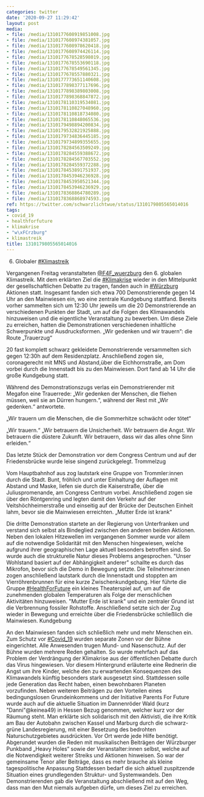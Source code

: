 ```yaml
---
categories: twitter
date: '2020-09-27 11:29:42'
layout: post
media:
- file: /media/1310177608919851008.jpg
- file: /media/1310177608974381057.jpg
- file: /media/1310177608978620418.jpg
- file: /media/1310177608974426114.jpg
- file: /media/1310177678528598019.jpg
- file: /media/1310177678553690118.jpg
- file: /media/1310177678549561345.jpg
- file: /media/1310177678557880321.jpg
- file: /media/1310177773651140608.jpg
- file: /media/1310177898377117696.jpg
- file: /media/1310177898389803008.jpg
- file: /media/1310177898368847872.jpg
- file: /media/1310178110319534081.jpg
- file: /media/1310178110827048960.jpg
- file: /media/1310178110818734080.jpg
- file: /media/1310178110848065536.jpg
- file: /media/1310179498894200834.jpg
- file: /media/1310179532821925888.jpg
- file: /media/1310179734836445185.jpg
- file: /media/1310179734899355655.jpg
- file: /media/1310178284563509249.jpg
- file: /media/1310178284559388672.jpg
- file: /media/1310178284567703552.jpg
- file: /media/1310178284559372288.jpg
- file: /media/1310178453891751937.jpg
- file: /media/1310178453946236928.jpg
- file: /media/1310178453950521344.jpg
- file: /media/1310178453946236929.jpg
- file: /media/1310178368864780289.jpg
- file: /media/1310178368868974593.jpg
ref: https://twitter.com/schwarzlichtwue/status/1310179805565014016
tags:
- covid_19
- healthforfuture
- klimakrise
- "w\xFCrzburg"
- klimastreik
title: 1310179805565014016
---
```

6. Globaler [#Klimastreik](/t/klimastreik)

Vergangenen Freitag veranstalteten [@F4F_wuerzburg](https://twitter.com/F4F_wuerzburg) den 6. globalen Klimastreik. Mit dem erklärten Ziel die [#Klimakrise](/t/klimakrise) wieder in den Mittelpunkt der gesellschaftlichen Debatte zu tragen, fanden auch in [#Würzburg](/t/würzburg) Aktionen statt. 
Insgesamt fanden sich etwa 700 Demonstrierende gegen 14 Uhr an den Mainwiesen ein, wo eine zentrale Kundgebung stattfand. Bereits vorher sammelten sich um 12:30 Uhr jeweils um die 20 Demonstrierende an verschiedenen Punkten der Stadt,  um auf die Folgen des Klimawandels hinzuweisen und die eigentliche Veranstaltung zu bewerben. Um diese Ziele zu erreichen, hatten die Demonstrationen verschiedenen inhaltliche Schwerpunkte und Ausdrucksformen. 
„Wir gedenken und wir trauern“: die Route „Trauerzug“ 



20 fast komplett schwarz gekleidete Demonstrierende versammelten sich gegen 12:30h auf dem Residenzplatz. Anschließend zogen sie, coronagerecht mit MNS und Abstand,über die Eichhornstraße, am Dom vorbei durch die Innenstadt  bis zu den Mainwiesen. Dort fand ab 14 Uhr die große Kundgebung statt.

Während des Demonstrationszugs verlas ein Demonstrierender mit Megafon eine Trauerrede:
„Wir gedenken der Menschen, die fliehen müssen, weil sie an Dürren hungern.“, während der Rest mit „Wir gedenken.“ antwortete. 



„Wir trauern um die Menschen, die die Sommerhitze schwächt oder tötet“ 



„Wir trauern.“
„Wir betrauern die Unsicherheit. Wir betrauern die Angst. Wir betrauern die düstere Zukunft. Wir betrauern, dass wir das alles ohne Sinn erleiden.“  

Das letzte Stück der Demonstration vor dem Congress Centrum und auf der Friedensbrücke wurde leise singend zurückgelegt.
Trommelzug 

Vom Hauptbahnhof aus zog lautstark eine Gruppe von Trommler:innen durch die Stadt. Bunt, fröhlich und unter Einhaltung der Auflagen mit Abstand und Maske, liefen sie durch die Kaiserstraße, über die Juliuspromenande, am Congress Centrum vorbei. 
Anschließend zogen sie über den Röntgenring und legten damit den Verkehr auf der Veitshöchheimerstraße und einseitig  auf der Brücke der Deutschen Einheit lahm, bevor sie die Mainwiesen erreichten.
„Mutter Erde ist krank“

Die dritte Demonstration startete an der Regierung von Unterfranken und verstand sich selbst als Bindeglied zwischen den anderen beiden Aktionen. 
Neben den lokalen Hitzewellen im vergangenen Sommer wurde vor allem auf die notwendige Solidarität mit den Menschen hingewiesen, welche aufgrund ihrer geographischen Lage aktuell besonders betroffen sind. So wurde auch die strukturelle Natur dieses Problems angesprochen. 
"Unser Wohlstand basiert auf der Abhängigkeit anderer" schallte es durch das Mikrofon, bevor sich die Demo in Bewegung setzte. Die Teilnehmer:innen zogen anschließend lautstark durch die Innenstadt und stoppten am Vierröhrenbrunnen für eine kurze Zwischenkundgebung. 
Hier führte die Gruppe [#HealthForFuture](/t/healthforfuture) ein kleines Theaterspiel auf, um auf die zunehmenden globalen Temperaturen als Folge der menschlichen Aktivitäten hinzuweisen.
"Mutter Erde ist krank" und ein zentraler Grund ist die Verbrennung fossiler Rohstoffe. Anschließend setzte sich der Zug wieder in Bewegung und erreichte über die Friedensbrücke schließlich die Mainwiesen.
Kundgebung



An den Mainwiesen fanden sich schließlich mehr und mehr Menschen ein. Zum Schutz vor [#Covid_19](/t/covid_19) wurden separate Zonen vor der Bühne eingerichtet. 
Alle Anwesenden trugen Mund- und Nasenschutz. Auf der Bühne wurden mehrere Reden gehalten. So wurde mehrfach auf das Problem der Verdrängung der Klimakrise aus der öffentlichen Debatte durch das Virus hingewiesen.
Vor diesem Hintergrund erläuterte eine Rednerin die Angst um ihre Kinder, welche den zu erwartenden Konsequenzen des Klimawandels künftig besonders stark ausgesetzt sind. Stattdessen solle jede Generation das Recht haben, einen bewohnbaren Planeten vorzufinden.
Neben weiteren Beiträgen zu den Vorteilen eines bedingungslosen Grundeinkommens und der Initiative Parents For Future wurde auch auf die aktuelle Situation im Dannenröder Wald (kurz "Danni"@keinea49) in Hessen Bezug genommen, welcher kurz vor der Räumung steht.
Man erklärte sich solidarisch mit den Aktivisti, die ihre Kritik am Bau der Autobahn zwischen Kassel und Marburg durch die schwarz-grüne Landesregierung, mit einer Besetzung des bedrohten Naturschutzgebietes ausdrückten. Vor Ort werde jede Hilfe benötigt. Abgerundet wurden die 
Reden mit musikalischen Beiträgen der Würzburger Punkband „Heavy Holes“ sowie der Veranstalter:innen selbst, welche auf die Notwendigkeit weiterer Streiks und Aktionen hinweisen. So war der gemeinsame Tenor aller Beiträge, dass es mehr brauche als kleine tagespolitische Anpassung 
Stattdessen bedarf die sich aktuell zuspitzende Situation eines grundlegenden Struktur- und Systemwandels. Den Demonstrierenden gab die Veranstaltung abschließend mit auf den Weg, dass man den Mut niemals aufgeben dürfe, um dieses Ziel zu erreichen.